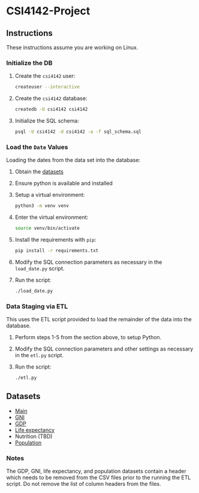 # CSI4142-Project

## Instructions

These instructions assume you are working on Linux.

### Initialize the DB

1. Create the `csi4142` user:

    ```sh
    createuser --interactive
    ```

2. Create the `csi4142` database:

    ```sh
    createdb -U csi4142 csi4142
    ```

3. Initialize the SQL schema:

    ```sh
    psql -U csi4142 -d csi4142 -a -f sql_schema.sql
    ```

### Load the `Date` Values

Loading the dates from the data set into the database:

1. Obtain the [datasets](#datasets)
2. Ensure python is available and installed
3. Setup a virtual environment:

    ```sh
    python3 -m venv venv
    ```

4. Enter the virtual environment:

    ```sh
    source venv/bin/activate
    ```

5. Install the requirements with `pip`:

    ```sh
    pip install -r requirements.txt
    ```

6. Modify the SQL connection parameters as necessary in the `load_date.py`
   script.
7. Run the script:

    ```sh
    ./load_date.py
    ```

### Data Staging via ETL

This uses the ETL script provided to load the remainder of the data into the
database.

1. Perform steps 1-5 from the section above, to setup Python.
2. Modify the SQL connection parameters and other settings as necessary in the
   `etl.py` script.
3. Run the script:

    ```sh
    ./etl.py
    ```
## Datasets

* [Main][dataset]
* [GNI][gni_dataset]
* [GDP][gdp_dataset]
* [Life expectancy][life_expectancy_dataset]
* Nutrition (TBD)
* [Population][pop_dataset]

### Notes

The GDP, GNI, life expectancy, and population datasets contain a header which
needs to be removed from the CSV files prior to the running the ETL script. Do
not remove the list of column headers from the files.

[gni_dataset]: http://data.worldbank.org/indicator/NY.GNP.PCAP.CD
[dataset]: http://data.worldbank.org/data-catalog/crowd-sourced-price-collection
[gdp_dataset]: http://data.worldbank.org/indicator/NY.GDP.MKTP.CD
[life_expectancy_dataset]: http://data.worldbank.org/indicator/SP.DYN.LE00.IN
[pop_dataset]: http://data.worldbank.org/indicator/SP.POP.TOTL

